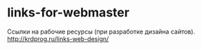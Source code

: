 # links-for-webmaster
Ссылки на рабочие ресурсы (при разработке дизайна сайтов). http://krdprog.ru/links-web-design/
